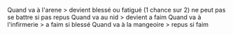 Quand va à l'arene > devient blessé ou fatigué (1 chance sur 2) ne peut pas se battre si pas repus
Quand va au nid > devient a faim
Quand va à l'infirmerie > a faim si blessé
Quand va à la mangeoire > repus si faim
